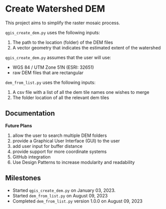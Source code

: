 # Create Watershed DEM

This project aims to simplify the raster mosaic process.

`qgis_create_dem.py` uses the following inputs:

1. The path to the location (folder) of the DEM files
2. A vector geometry that indicates the estimated extent
    of the watershed

`qgis_create_dem.py` assumes that the user will use:

- WGS 84 / UTM Zone 51N (ESRI: 32651)
- raw DEM files that are rectangular

`dem_from_list.py` uses the following inputs:

1. A csv file with a list of all the dem tile names one
   wishes to merge
2. The folder location of all the relevant dem tiles

## Documentation
**Future Plans**
1. allow the user to search multiple DEM folders
2. provide a Graphical User Interface (GUI) to the user
3. add user input for buffer distance
4. provide support for more coordinate systems
5. GitHub integration
6. Use Design Patterns to increase modularity and readability

## Milestones
- Started `qgis_create_dem.py` on January 03, 2023.
- Started `dem_from_list.py` on August 09, 2023
- Completed `dem_from_list.py` version 1.0.0 on August 09, 2023
